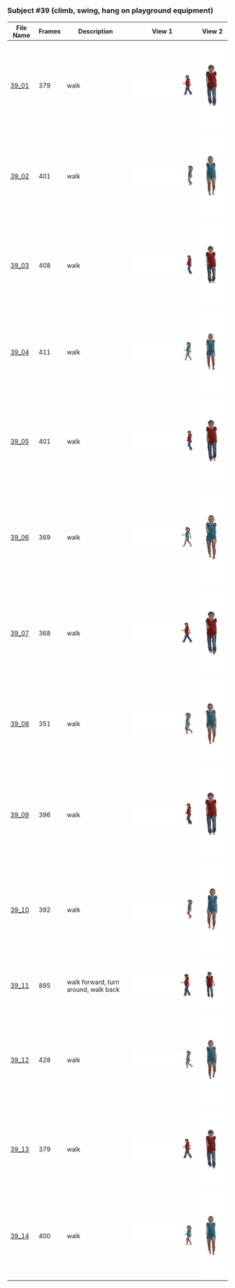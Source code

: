 ### Subject #39 (climb, swing, hang on playground equipment)
|File Name|Frames|Description|View 1|View 2|
|-|-|-|-|-|
|[39_01](https://github.com/Shriinivas/cmubvh/raw/main/Sequence-035-039/39/Data/39_01.zip)|379|walk|<img src="https://github.com/Shriinivas/cmubvhgifs/blob/main/Sequence-035-039/39/39_01_0.gif"/>|<img src="https://github.com/Shriinivas/cmubvhgifs/blob/main/Sequence-035-039/39/39_01_1.gif"/>|
|[39_02](https://github.com/Shriinivas/cmubvh/raw/main/Sequence-035-039/39/Data/39_02.zip)|401|walk|<img src="https://github.com/Shriinivas/cmubvhgifs/blob/main/Sequence-035-039/39/39_02_0.gif"/>|<img src="https://github.com/Shriinivas/cmubvhgifs/blob/main/Sequence-035-039/39/39_02_1.gif"/>|
|[39_03](https://github.com/Shriinivas/cmubvh/raw/main/Sequence-035-039/39/Data/39_03.zip)|408|walk|<img src="https://github.com/Shriinivas/cmubvhgifs/blob/main/Sequence-035-039/39/39_03_0.gif"/>|<img src="https://github.com/Shriinivas/cmubvhgifs/blob/main/Sequence-035-039/39/39_03_1.gif"/>|
|[39_04](https://github.com/Shriinivas/cmubvh/raw/main/Sequence-035-039/39/Data/39_04.zip)|411|walk|<img src="https://github.com/Shriinivas/cmubvhgifs/blob/main/Sequence-035-039/39/39_04_0.gif"/>|<img src="https://github.com/Shriinivas/cmubvhgifs/blob/main/Sequence-035-039/39/39_04_1.gif"/>|
|[39_05](https://github.com/Shriinivas/cmubvh/raw/main/Sequence-035-039/39/Data/39_05.zip)|401|walk|<img src="https://github.com/Shriinivas/cmubvhgifs/blob/main/Sequence-035-039/39/39_05_0.gif"/>|<img src="https://github.com/Shriinivas/cmubvhgifs/blob/main/Sequence-035-039/39/39_05_1.gif"/>|
|[39_06](https://github.com/Shriinivas/cmubvh/raw/main/Sequence-035-039/39/Data/39_06.zip)|369|walk|<img src="https://github.com/Shriinivas/cmubvhgifs/blob/main/Sequence-035-039/39/39_06_0.gif"/>|<img src="https://github.com/Shriinivas/cmubvhgifs/blob/main/Sequence-035-039/39/39_06_1.gif"/>|
|[39_07](https://github.com/Shriinivas/cmubvh/raw/main/Sequence-035-039/39/Data/39_07.zip)|368|walk|<img src="https://github.com/Shriinivas/cmubvhgifs/blob/main/Sequence-035-039/39/39_07_0.gif"/>|<img src="https://github.com/Shriinivas/cmubvhgifs/blob/main/Sequence-035-039/39/39_07_1.gif"/>|
|[39_08](https://github.com/Shriinivas/cmubvh/raw/main/Sequence-035-039/39/Data/39_08.zip)|351|walk|<img src="https://github.com/Shriinivas/cmubvhgifs/blob/main/Sequence-035-039/39/39_08_0.gif"/>|<img src="https://github.com/Shriinivas/cmubvhgifs/blob/main/Sequence-035-039/39/39_08_1.gif"/>|
|[39_09](https://github.com/Shriinivas/cmubvh/raw/main/Sequence-035-039/39/Data/39_09.zip)|396|walk|<img src="https://github.com/Shriinivas/cmubvhgifs/blob/main/Sequence-035-039/39/39_09_0.gif"/>|<img src="https://github.com/Shriinivas/cmubvhgifs/blob/main/Sequence-035-039/39/39_09_1.gif"/>|
|[39_10](https://github.com/Shriinivas/cmubvh/raw/main/Sequence-035-039/39/Data/39_10.zip)|392|walk|<img src="https://github.com/Shriinivas/cmubvhgifs/blob/main/Sequence-035-039/39/39_10_0.gif"/>|<img src="https://github.com/Shriinivas/cmubvhgifs/blob/main/Sequence-035-039/39/39_10_1.gif"/>|
|[39_11](https://github.com/Shriinivas/cmubvh/raw/main/Sequence-035-039/39/Data/39_11.zip)|895|walk forward, turn around, walk back|<img src="https://github.com/Shriinivas/cmubvhgifs/blob/main/Sequence-035-039/39/39_11_0.gif"/>|<img src="https://github.com/Shriinivas/cmubvhgifs/blob/main/Sequence-035-039/39/39_11_1.gif"/>|
|[39_12](https://github.com/Shriinivas/cmubvh/raw/main/Sequence-035-039/39/Data/39_12.zip)|428|walk|<img src="https://github.com/Shriinivas/cmubvhgifs/blob/main/Sequence-035-039/39/39_12_0.gif"/>|<img src="https://github.com/Shriinivas/cmubvhgifs/blob/main/Sequence-035-039/39/39_12_1.gif"/>|
|[39_13](https://github.com/Shriinivas/cmubvh/raw/main/Sequence-035-039/39/Data/39_13.zip)|379|walk|<img src="https://github.com/Shriinivas/cmubvhgifs/blob/main/Sequence-035-039/39/39_13_0.gif"/>|<img src="https://github.com/Shriinivas/cmubvhgifs/blob/main/Sequence-035-039/39/39_13_1.gif"/>|
|[39_14](https://github.com/Shriinivas/cmubvh/raw/main/Sequence-035-039/39/Data/39_14.zip)|400|walk|<img src="https://github.com/Shriinivas/cmubvhgifs/blob/main/Sequence-035-039/39/39_14_0.gif"/>|<img src="https://github.com/Shriinivas/cmubvhgifs/blob/main/Sequence-035-039/39/39_14_1.gif"/>|
